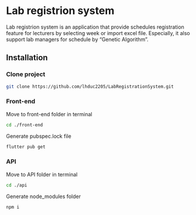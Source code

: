 # Lab registrion system
Lab registrion system is an application that provide schedules registration feature for lecturers by selecting week or import excel file. Especially, it also support lab managers for schedule by “Genetic Algorithm”. 

## Installation
### Clone project
```bash
git clone https://github.com/lhduc2205/LabRegistrationSystem.git
```

### Front-end
Move to front-end folder in terminal
```bash
cd ./front-end
```
Generate pubspec.lock file
```bash
flutter pub get
```

### API
Move to API folder in terminal
```bash
cd ./api
```
Generate node_modules folder
```bash
npm i
```

